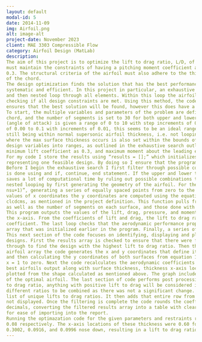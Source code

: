 ```yaml
---
layout: default
modal-id: 5
date: 2014-11-09
img: Airfoil.png
alt: image-alt
project-date: November 2023
client: MAE 3303 Compressible Flow
category: Airfoil Design (MatLab)
description:
The aim of this project is to optimize the lift to drag ratio, L/D, of a biconvex airfoil in supersonic flow with a free stream Mach number of 3.0. This design 
must maintain the constraints of having a pitching moment coefficient about the leading edge of 0.1 magnitude, while also achieving a minimal lift coefficient of 
0.3. The structural criteria of the airfoil must also adhere to the thickness constraints of minimum total thickness of upper and lower surface being at least 10% 
of the chord. 
The design optimization finds the solution that has the best performance while satisfying the given constraints through a process that is both 
systematic and efficient. In this project in particular, an exhaustive search method was leveraged, dividing each of the design variables within a chosen range 
and then nested loop through all elements. Within this loop the airfoils upper and lower surfaces are constructed to calculate the aerodynamic coefficients, 
checking if all design constraints are met. Using this method, the code is able to examine every possible combination of the design parameters, which in term 
ensures that the best solution will be found, however this does have a high computational cost and will take quite a while to complete. 
To start, the multiple variables and parameters of the problem are defined. Mach number is set to 3.0, chord length is set to 1, the normalized length of the 
chord, and the number of segments is set to 30 for both upper and lower surface providing a good balance between accuracy and computational efficiency. Alpha 
(angle of attack) is given a range of 0 to 10 with step increments of 0.1, given in code by “alpha_range = 0:0.1:10”. Upper and lower thickness is given a range 
of 0.00 to 0.1 with increments of 0.01, this seems to be an ideal range as it allows for the total thickness to sum to 0.1, or 10% of the chord length, while 
still being within normal supersonic airfoil thickness, i.e. not looping through cases where L/D would obviously not be optimized. The location along the x-axis 
where the max surface thickness occurs is also set within the bounds of 1/3 to 2/3 of the chord length, also with increments of 0.1. This is the division of the 
design variables into ranges, as outlined in the exhaustive search outline. The constraints are also set to their respective values, minimum thickness as 0.1, 
minimum lift coefficient as 0.3, and maximum moment about the leading edge as 0.1. 
For my code I store the results using “results = [];” which initializes an empty array, or matrix named results, tha will eventually contain rows of data 
representing one feasible design. By doing so I ensure that the program has a clean slate to store all qualifying designs found in the search. 
Before I begin the exhaustive search I first filter through possible combinations of upper and lower thickness that will meet the total thickness constraint. This 
is done using and if, continue, end statement. If the upper and lower thickness is less than the minimum thickness requirement, end, otherwise continue. This 
saves a lot of computational time by ruling out possible combinations that would not meet the thickness constraints. Next, I begin the exhaustive search and 
nested looping by first generating the geometry of the airfoil. For the xaxis components of the upper and lower surfaces, determined using “linspace(0, chord, 
nsu+1)”, generating a series of equally spaced points from zero to the length of the code, where Nsu+1 generates the total number of points generated. For these 
values of x coordinates the y coordinates are computed using the equation given in equation 1. For the different angle of attacks, I run the given function, 
clcdcms, as mentioned in the project definition. This function pulls from the other values already done before the loop, in the case of upper and lower thickness 
as well as the number of segments on each surface, and those done with the loop, such as the x and y coordinates of the points of the upper and lower surfaces. 
This program outputs the values of the lift, drag, pressure, and moment coefficients, as well as computing the upper and lower thickness and where they occur on 
the x-axis. From the coefficients of lift and drag, the lift to drag ratio can be calculated for each feasible design, by dividing lift coefficients by the drag 
coefficient. The last loop checks that the aerodynamic performance properties meet the required constraints, if they do the results are stored in the results 
array that was initialized earlier in the program. Finally, a series of end commands are used to stop each loop. 
This next section of the code focuses on identifying, displaying and plotting the best airfoil configurations based on lift to drag ratio among the feasible 
designs. First the results array is checked to ensure that there were feasible designs that were stored. If there are feasible designs stored, it then sorts 
through to find the design with the highest lift to drag ratio. Then the inputs from this design are stored as “best_idx” in the best airfoil array. With the best 
airfoil array the code generates the x and y coordinates that define its shape. This is possible by using linspace again to define upper and lower x coordinates, 
and then calculating the y coordinates of both surfaces from equation 1 and the thickness values. Proper alignment is ensured by setting the y values of x = 0 and 
x = 1 to zero. Next the code recalculates the aerodynamic coefficients from the best airfoil array input values. Once calculated, it displays  a summary of the 
best airfoils output along with surface thickness, thickness x-axis locations, angle of attack, and lift to drag ratio. Lastly the geometry of the airfoil is 
plotted from the shape calculated as mentioned above. The graph includes axis titles and color coordination for both surfaces to provide a visual representation 
of the optimal airfoil. The last section of code performs post processing on the aerodynamic data stored in the results array. First it sets a threshold for lift 
to drag ratio, anything with positive lift to drag will be considered in the filtered results. The precision is also set to 2, this allows larger groupings of 
different ratios to be combined as there was not a significant change. The code then loops through each row of the results array, adding the rounded value to a 
list of unique lifts to drag ratios. It then adds that entire row from the results array to the filtered results array. This ensures that repetitive ratios are 
not displayed. Once the filtering is complete the code rounds the coefficients of lift, drag, and moments to 3 decimal places and the lift to drag ratio to 2 
decimals, converting the filtered results array into a table with clearly labeled columns for easier viewing. Finally, the table is saved as an Excel worksheet 
for ease of importing into the report. 
Running the optimazation code for the given parameters and restraints resulted in an airfoil with an angle of attack of 9.7, upper and lower thickness of 0.02 and 
0.08 respectively. The x-axis locations of these thickness were 0.60 for the upper and 0.53 for the lower. Lift, drag, and moment coefficients were as follows, 
0.3002, 0.0916, and 0.0996 nose down, resulting in a lift to drag ratio of 3.28.
---
```

